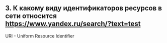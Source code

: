 ## 3. К какому виду идентификаторов ресурсов в сети относится https://www.yandex.ru/search/?text=test
URI - Uniform Resource Identifier